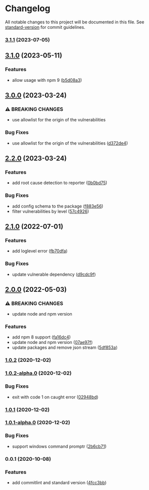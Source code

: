 # Changelog

All notable changes to this project will be documented in this file. See [standard-version](https://github.com/conventional-changelog/standard-version) for commit guidelines.

### [3.1.1](https://github.com/team-supercharge/audit-ci-wrapper/compare/v3.1.0...v3.1.1) (2023-07-05)

## [3.1.0](https://github.com/team-supercharge/audit-ci-wrapper/compare/v3.0.0...v3.1.0) (2023-05-11)


### Features

* allow usage with npm 9 ([b5d08a3](https://github.com/team-supercharge/audit-ci-wrapper/commit/b5d08a349299c4e8b7830012468f2129c0ed23ab))

## [3.0.0](https://github.com/team-supercharge/audit-ci-wrapper/compare/v2.2.0...v3.0.0) (2023-03-24)


### ⚠ BREAKING CHANGES

* use allowlist for the origin of the vulnerabilities

### Bug Fixes

* use allowlist for the origin of the vulnerabilities ([d372de4](https://github.com/team-supercharge/audit-ci-wrapper/commit/d372de4e5c3a3590fe45d7baf1eb5044dfd9d421))

## [2.2.0](https://github.com/team-supercharge/audit-ci-wrapper/compare/v2.1.0...v2.2.0) (2023-03-24)


### Features

* add root cause detection to reporter ([0b0bd75](https://github.com/team-supercharge/audit-ci-wrapper/commit/0b0bd75b86d6c2b0af7a41ccc0c217515563591f))


### Bug Fixes

* add config schema to the package ([f883e56](https://github.com/team-supercharge/audit-ci-wrapper/commit/f883e566a95390a21e7bcc92bfd6cc38eafd8941))
* filter vulnerabilities by level ([57c4926](https://github.com/team-supercharge/audit-ci-wrapper/commit/57c4926fca011613195161879beb672c9c5a94df))

## [2.1.0](https://github.com/team-supercharge/audit-ci-wrapper/compare/v2.0.0...v2.1.0) (2022-07-01)


### Features

* add loglevel error ([fb70dfa](https://github.com/team-supercharge/audit-ci-wrapper/commit/fb70dfaa054e00e487cf3e343d20bbc98ea5f67b))


### Bug Fixes

* update vulnerable dependency ([d9cdc9f](https://github.com/team-supercharge/audit-ci-wrapper/commit/d9cdc9f6c7f0f2dd1a0d4278962995cf2831a3a3))

## [2.0.0](https://github.com/team-supercharge/audit-ci-wrapper/compare/v1.0.2...v2.0.0) (2022-05-03)


### ⚠ BREAKING CHANGES

* update node and npm version

### Features

* add npm 8 support ([fa16dc4](https://github.com/team-supercharge/audit-ci-wrapper/commit/fa16dc429e6ba6cb954136111f741c84b21227f1))
* update node and npm version ([07ae97f](https://github.com/team-supercharge/audit-ci-wrapper/commit/07ae97f83bf52e5a628a1c4fbccb41b56bf7a1a3))
* update packages and remove json stream ([5df853a](https://github.com/team-supercharge/audit-ci-wrapper/commit/5df853ad85ca74a232cffcace3017132f52d6d2c))

### [1.0.2](https://github.com/team-supercharge/audit-ci-wrapper/compare/v1.0.2-alpha.0...v1.0.2) (2020-12-02)

### [1.0.2-alpha.0](https://github.com/team-supercharge/audit-ci-wrapper/compare/v1.0.1...v1.0.2-alpha.0) (2020-12-02)


### Bug Fixes

* exit with code 1 on caught error ([02948bd](https://github.com/team-supercharge/audit-ci-wrapper/commit/02948bd4cbd809bbde9059264dabb0aa93be42dd))

### [1.0.1](https://github.com/team-supercharge/audit-ci-wrapper/compare/v1.0.1-alpha.0...v1.0.1) (2020-12-02)

### [1.0.1-alpha.0](https://github.com/team-supercharge/audit-ci-wrapper/compare/v0.0.1...v1.0.1-alpha.0) (2020-12-02)


### Bug Fixes

* support windows command promptr ([2b6cb71](https://github.com/team-supercharge/audit-ci-wrapper/commit/2b6cb71c184c1ac09d8c2d78a88072f447b26159))

### 0.0.1 (2020-10-08)


### Features

* add commitlint and standard version ([4fcc3bb](https://github.com/team-supercharge/audit-ci-wrapper/commit/4fcc3bb2a05207b2df45be20a4c7cf6f16c41649))
